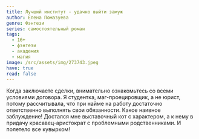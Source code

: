 ```yaml
---
title: Лучший институт - удачно выйти замуж
author: Елена Помазуева
genre: Фэнтези
series: самостоятельный роман
tags:
  - 16+
  - фэнтези
  - академия
  - магия
image: /src/assets/img/273743.jpeg
have: true
read: false
---
```

Когда заключаете сделки, внимательно ознакомьтесь со всеми условиями договора. Я студентка, маг-проецировщик, а не юрист, потому рассчитывала, что при найме на работу достаточно ответственно выполнять свои обязанности. Какое наивное заблуждение! Достался мне выставочный кот с характером, а к нему в придачу красавец-аристократ с проблемными родственниками. И полетело все кувырком!
